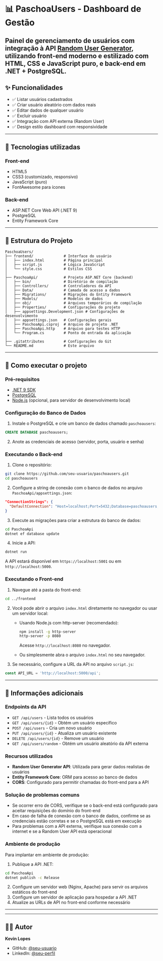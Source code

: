 # 📊 PaschoaUsers - Dashboard de Gestão
Painel de gerenciamento de usuários com integração à API [Random User Generator](https://randomuser.me), utilizando front-end moderno e estilizado com HTML, CSS e JavaScript puro, e back-end em .NET + PostgreSQL.
---
## ✨ Funcionalidades
- ✅ Listar usuários cadastrados
- ✅ Criar usuário aleatório com dados reais
- ✅ Editar dados de qualquer usuário
- ✅ Excluir usuário
- ✅ Integração com API externa (Random User)
- ✅ Design estilo dashboard com responsividade
---
## 🧰 Tecnologias utilizadas
### Front-end
- HTML5
- CSS3 (customizado, responsivo)
- JavaScript (puro)
- FontAwesome para ícones
### Back-end
- ASP.NET Core Web API (.NET 9)
- PostgreSQL
- Entity Framework Core

---
## 📁 Estrutura do Projeto
```
PaschoaUsers/
├── frontend/              # Interface do usuário
│   ├── index.html         # Página principal
│   ├── script.js          # Lógica JavaScript
│   └── style.css          # Estilos CSS
│
├── PaschoaApi/            # Projeto ASP.NET Core (backend)
│   ├── bin/               # Diretório de compilação
│   ├── Controllers/       # Controladores da API
│   ├── Data/              # Camada de acesso a dados
│   ├── Migrations/        # Migrações do Entity Framework
│   ├── Models/            # Modelos de dados
│   ├── obj/               # Arquivos temporários de compilação
│   ├── Properties/        # Configurações do projeto
│   ├── appsettings.Development.json # Configurações de desenvolvimento
│   ├── appsettings.json   # Configurações gerais
│   ├── PaschoaApi.csproj  # Arquivo de projeto .NET
│   ├── PaschoaApi.http    # Arquivo para testes HTTP
│   └── Program.cs         # Ponto de entrada da aplicação
│
├── .gitattributes         # Configurações do Git
└── README.md              # Este arquivo
```

---
## 🚀 Como executar o projeto

### Pré-requisitos
- [.NET 9 SDK](https://dotnet.microsoft.com/download/dotnet/9.0)
- [PostgreSQL](https://www.postgresql.org/download/)
- [Node.js](https://nodejs.org/) (opcional, para servidor de desenvolvimento local)

### Configuração do Banco de Dados
1. Instale o PostgreSQL e crie um banco de dados chamado `paschoausers`:
```sql
CREATE DATABASE paschoausers;
```

2. Anote as credenciais de acesso (servidor, porta, usuário e senha)

### Executando o Back-end
1. Clone o repositório:
```bash
git clone https://github.com/seu-usuario/paschoausers.git
cd paschoausers
```

2. Configure a string de conexão com o banco de dados no arquivo `PaschoaApi/appsettings.json`:
```json
"ConnectionStrings": {
  "DefaultConnection": "Host=localhost;Port=5432;Database=paschoausers;Username=seu_usuario;Password=sua_senha;"
}
```

3. Execute as migrações para criar a estrutura do banco de dados:
```bash
cd PaschoaApi
dotnet ef database update
```

4. Inicie a API:
```bash
dotnet run
```

A API estará disponível em `https://localhost:5001` ou em `http://localhost:5000`.

### Executando o Front-end
1. Navegue até a pasta do front-end:
```bash
cd ../frontend
```

2. Você pode abrir o arquivo `index.html` diretamente no navegador ou usar um servidor local:

   - Usando Node.js com http-server (recomendado):
     ```bash
     npm install -g http-server
     http-server -p 8080
     ```
     Acesse `http://localhost:8080` no navegador.

   - Ou simplesmente abra o arquivo `index.html` no seu navegador.

3. Se necessário, configure a URL da API no arquivo `script.js`:
```javascript
const API_URL = 'http://localhost:5000/api';
```

---
## 📝 Informações adicionais

### Endpoints da API
- `GET /api/users` - Lista todos os usuários
- `GET /api/users/{id}` - Obtém um usuário específico
- `POST /api/users` - Cria um novo usuário
- `PUT /api/users/{id}` - Atualiza um usuário existente
- `DELETE /api/users/{id}` - Remove um usuário
- `GET /api/users/random` - Obtém um usuário aleatório da API externa

### Recursos utilizados
- **Random User Generator API**: Utilizada para gerar dados realistas de usuários
- **Entity Framework Core**: ORM para acesso ao banco de dados
- **CORS**: Configurado para permitir chamadas do front-end para a API

### Solução de problemas comuns
- Se ocorrer erro de CORS, verifique se o back-end está configurado para aceitar requisições do domínio do front-end
- Em caso de falha de conexão com o banco de dados, confirme se as credenciais estão corretas e se o PostgreSQL está em execução
- Para problemas com a API externa, verifique sua conexão com a internet e se a Random User API está operacional

### Ambiente de produção
Para implantar em ambiente de produção:
1. Publique a API .NET:
```bash
cd PaschoaApi
dotnet publish -c Release
```

2. Configure um servidor web (Nginx, Apache) para servir os arquivos estáticos do front-end
3. Configure um servidor de aplicação para hospedar a API .NET
4. Atualize as URLs de API no front-end conforme necessário

---
---
## 👨‍💻 Autor
**Kevin Lopes**

* GitHub: [@seu-usuario](https://github.com/KevinLopes23)
* LinkedIn: [@seu-perfil](https://www.linkedin.com/in/kevin-lopes-151797221/)
